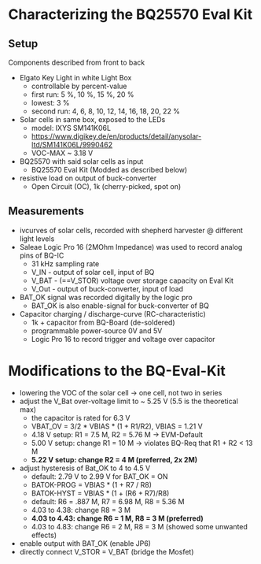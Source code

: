 # Characterizing the BQ25570 Eval Kit

## Setup

Components described from front to back

- Elgato Key Light in white Light Box
	- controllable by percent-value
    - first run: 5 %, 10 %, 15 %, 20 %
    - lowest: 3 %
    - second run: 4, 6, 8, 10, 12, 14, 16, 18, 20, 22 %
- Solar cells in same box, exposed to the LEDs
	- model: IXYS SM141K06L 
    - https://www.digikey.de/en/products/detail/anysolar-ltd/SM141K06L/9990462
    - VOC-MAX ~ 3.18 V
- BQ25570 with said solar cells as input
	- BQ25570 Eval Kit (Modded as described below)
- resistive load on output of buck-converter
	- Open Circuit (OC), 1k (cherry-picked, spot on)

## Measurements

- ivcurves of solar cells, recorded with shepherd harvester @ different light levels
- Saleae Logic Pro 16 (2MOhm Impedance) was used to record analog pins of BQ-IC
    - 31 kHz sampling rate 
	- V_IN - output of solar cell, input of BQ
	- V_BAT - (==V_STOR) voltage over storage capacity on Eval Kit
	- V_Out - output of buck-converter, input of load
- BAT_OK signal was recorded digitally by the logic pro
	- BAT_OK is also enable-signal for buck-converter of BQ
- Capacitor charging / discharge-curve (RC-characteristic)
  - 1k + capacitor from BQ-Board (de-soldered)
  - programmable power-source 0V and 5V
  - Logic Pro 16 to record trigger and voltage over capacitor

# Modifications to the BQ-Eval-Kit

- lowering the VOC of the solar cell -> one cell, not two in series
- adjust the V_Bat over-voltage limit to ~ 5.25 V (5.5 is the theoretical max)
  - the capacitor is rated for 6.3 V
  - VBAT_OV = 3/2 * VBIAS * (1 + R1/R2), VBIAS = 1.21 V
  - 4.18 V setup: R1 = 7.5 M, R2 = 5.76 M -> EVM-Default
  - 5.00 V setup: change R1 = 10 M -> violates BQ-Req that R1 + R2 < 13 M
  - **5.22 V setup: change R2 = 4 M (preferred, 2x 2M)**
- adjust hysteresis of Bat_OK to 4 to 4.5 V
  - default: 2.79 V to 2.99 V for BAT_OK = ON
  - BATOK-PROG = VBIAS * (1 + R7 / R8)
  - BATOK-HYST = VBIAS * (1 + (R6 + R7)/R8)
  - default: R6 = .887 M, R7 = 6.98 M, R8 = 5.36 M
  - 4.03 to 4.38: change R8 = 3 M
  - **4.03 to 4.43: change R6 = 1 M, R8 = 3 M (preferred)**
  - 4.03 to 4.83: change R6 = 2 M, R8 = 3 M (showed some unwanted effects)
- enable output with BAT_OK (enable JP6)
- directly connect V_STOR = V_BAT (bridge the Mosfet)

